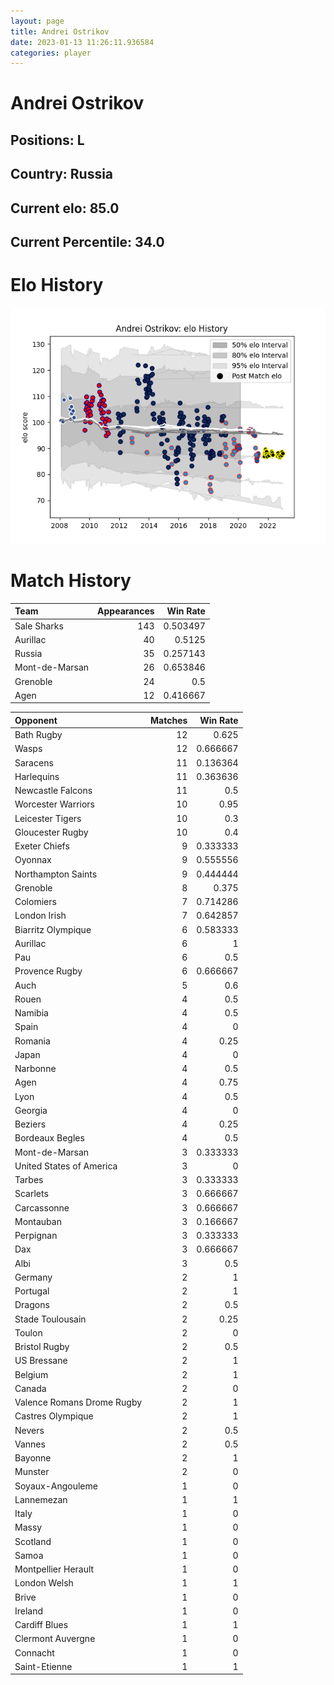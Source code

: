 ```yaml
---  
layout: page  
title: Andrei Ostrikov  
date: 2023-01-13 11:26:11.936584  
categories: player  
---
```

# Andrei Ostrikov

## Positions: L

## Country: Russia

## Current elo: 85.0

## Current Percentile: 34.0

# Elo History


![elo history](history_AndreiOstrikov.png)
# Match History


| Team           |   Appearances |   Win Rate |
|:---------------|--------------:|-----------:|
| Sale Sharks    |           143 |   0.503497 |
| Aurillac       |            40 |   0.5125   |
| Russia         |            35 |   0.257143 |
| Mont-de-Marsan |            26 |   0.653846 |
| Grenoble       |            24 |   0.5      |
| Agen           |            12 |   0.416667 |

| Opponent                   |   Matches |   Win Rate |
|:---------------------------|----------:|-----------:|
| Bath Rugby                 |        12 |   0.625    |
| Wasps                      |        12 |   0.666667 |
| Saracens                   |        11 |   0.136364 |
| Harlequins                 |        11 |   0.363636 |
| Newcastle Falcons          |        11 |   0.5      |
| Worcester Warriors         |        10 |   0.95     |
| Leicester Tigers           |        10 |   0.3      |
| Gloucester Rugby           |        10 |   0.4      |
| Exeter Chiefs              |         9 |   0.333333 |
| Oyonnax                    |         9 |   0.555556 |
| Northampton Saints         |         9 |   0.444444 |
| Grenoble                   |         8 |   0.375    |
| Colomiers                  |         7 |   0.714286 |
| London Irish               |         7 |   0.642857 |
| Biarritz Olympique         |         6 |   0.583333 |
| Aurillac                   |         6 |   1        |
| Pau                        |         6 |   0.5      |
| Provence Rugby             |         6 |   0.666667 |
| Auch                       |         5 |   0.6      |
| Rouen                      |         4 |   0.5      |
| Namibia                    |         4 |   0.5      |
| Spain                      |         4 |   0        |
| Romania                    |         4 |   0.25     |
| Japan                      |         4 |   0        |
| Narbonne                   |         4 |   0.5      |
| Agen                       |         4 |   0.75     |
| Lyon                       |         4 |   0.5      |
| Georgia                    |         4 |   0        |
| Beziers                    |         4 |   0.25     |
| Bordeaux Begles            |         4 |   0.5      |
| Mont-de-Marsan             |         3 |   0.333333 |
| United States of America   |         3 |   0        |
| Tarbes                     |         3 |   0.333333 |
| Scarlets                   |         3 |   0.666667 |
| Carcassonne                |         3 |   0.666667 |
| Montauban                  |         3 |   0.166667 |
| Perpignan                  |         3 |   0.333333 |
| Dax                        |         3 |   0.666667 |
| Albi                       |         3 |   0.5      |
| Germany                    |         2 |   1        |
| Portugal                   |         2 |   1        |
| Dragons                    |         2 |   0.5      |
| Stade Toulousain           |         2 |   0.25     |
| Toulon                     |         2 |   0        |
| Bristol Rugby              |         2 |   0.5      |
| US Bressane                |         2 |   1        |
| Belgium                    |         2 |   1        |
| Canada                     |         2 |   0        |
| Valence Romans Drome Rugby |         2 |   1        |
| Castres Olympique          |         2 |   1        |
| Nevers                     |         2 |   0.5      |
| Vannes                     |         2 |   0.5      |
| Bayonne                    |         2 |   1        |
| Munster                    |         2 |   0        |
| Soyaux-Angouleme           |         1 |   0        |
| Lannemezan                 |         1 |   1        |
| Italy                      |         1 |   0        |
| Massy                      |         1 |   0        |
| Scotland                   |         1 |   0        |
| Samoa                      |         1 |   0        |
| Montpellier Herault        |         1 |   0        |
| London Welsh               |         1 |   1        |
| Brive                      |         1 |   0        |
| Ireland                    |         1 |   0        |
| Cardiff Blues              |         1 |   1        |
| Clermont Auvergne          |         1 |   0        |
| Connacht                   |         1 |   0        |
| Saint-Etienne              |         1 |   1        |